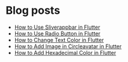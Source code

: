 # Blog posts
<!-- BLOG-POST-LIST:START -->
- [How to Use Sliverappbar in Flutter](https://flutterflux.com/sliverappbar-in-flutter/)
- [How to Use Radio Button in Flutter](https://flutterflux.com/how-to-use-radio-button-in-flutter/)
- [How to Change Text Color in Flutter](https://flutterflux.com/how-to-add-text-color-in-flutter/)
- [How to Add Image in Circleavatar in Flutter](https://flutterflux.com/how-to-add-image-in-circleavatar-in-flutter/)
- [How to Add Hexadecimal Color in Flutter](https://flutterflux.com/how-to-add-hexadecimal-color-in-flutter/)
<!-- BLOG-POST-LIST:END -->